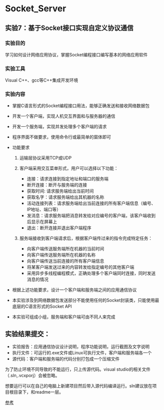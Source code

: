 # Socket_Server

## 实验7：基于Socket接口实现自定义协议通信

### 实验目的 

学习如何设计网络应用协议，掌握Socket编程接口编写基本的网络应用软件

### 实验工具

Visual C++、gcc等C++集成开发环境

### 实验内容

- 掌握C语言形式的Socket编程接口用法，能够正确发送和接收网络数据包

- 开发一个客户端，实现人机交互界面和与服务器的通信

- 开发一个服务端，实现并发处理多个客户端的请求

- 程序界面不做要求，使用命令行或最简单的窗体即可

- 功能要求

    1. 运输层协议采用TCP或UDP

    2. 客户端采用交互菜单形式，用户可以选择以下功能：

       - 连接：请求连接到指定地址和端口的服务端
       - 断开连接：断开与服务端的连接
       - 获取时间: 请求服务端给出当前时间
       - 获取名字：请求服务端给出其机器的名称
       - 活动连接列表：请求服务端给出当前连接的所有客户端信息（编号、IP地址、端口等）
       - 发消息：请求服务端把消息转发给对应编号的客户端，该客户端收到后显示在屏幕上
       - 退出：断开连接并退出客户端程序
    3. 服务端接收到客户端请求后，根据客户端传过来的指令完成特定任务：
       - 向客户端传送服务端所在机器的当前时间
       - 向客户端传送服务端所在机器的名称
       - 向客户端传送当前连接的所有客户端信息
       - 将某客户端发送过来的内容转发给指定编号的其他客户端
       - 采用异步多线程编程模式，正确处理多个客户端同时连接，同时发送消息的情况

- 根据上述功能要求，设计一个客户端和服务端之间的应用通信协议

- 本实验涉及到网络数据包发送部分不能使用任何的Socket封装类，只能使用最底层的C语言形式的Socket API

- 本实验可组成小组，服务端和客户端可由不同人来完成

## 实验结果提交：

- 实验报告：应用通信协议设计说明，程序功能说明，运行截图及文字说明
- 执行文件：可运行的.exe文件或Linux可执行文件，客户端和服务端各一个
- 源代码：客户端和服务端的代码分别打包成一个压缩文件

























为了防止环境不同导致的不能运行，只上传源代码。visual studio的相关文件（.sln,.vcxporj）会被忽略。

想要运行可以在自己的电脑上新建项目然后带入源代码编译运行。sln建议放在项目根目录下，和readme一层。



[参考](https://blog.csdn.net/JusticeAngle/article/details/87869652)